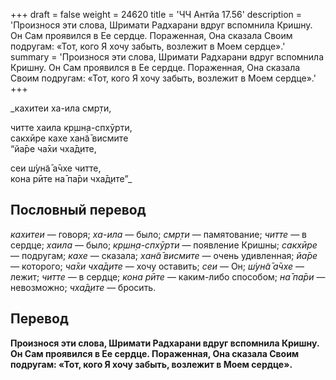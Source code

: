 +++
draft = false
weight = 24620
title = 'ЧЧ Антйа 17.56'
description = 'Произнося эти слова, Шримати Радхарани вдруг вспомнила Кришну. Он Сам проявился в Ее сердце. Пораженная, Она сказала Своим подругам: «Тот, кого Я хочу забыть, возлежит в Моем сердце».'
summary = 'Произнося эти слова, Шримати Радхарани вдруг вспомнила Кришну. Он Сам проявился в Ее сердце. Пораженная, Она сказала Своим подругам: «Тот, кого Я хочу забыть, возлежит в Моем сердце».'
+++

_кахитеи ха-ила смр̣ти,  
  
читте хаила кр̣шн̣а-спхӯрти,  
сакхӣре кахе хан̃а̄ висмите  
“йа̄ре ча̄хи чха̄д̣ите,  
  
сеи ш́ун̃а̄ а̄чхе читте,  
кона рӣте на̄ па̄ри чха̄д̣ите”_

## Пословный перевод

_кахитеи_ — говоря; _ха_\-_ила_ — было; _смр̣ти_ — памятование; _читте_ — в сердце; _хаила_ — было; _кр̣шн̣а_\-_спхӯрти_ — появление Кришны; _сакхӣре_ — подругам; _кахе_ — сказала; _хан̃а̄_ _висмите_ — очень удивленная; _йа̄ре_ — которого; _ча̄хи_ _чха̄д̣ите_ — хочу оставить; _сеи_ — Он; _ш́ун̃а̄_ _а̄чхе_ — лежит; _читте_ — в сердце; _кона_ _рӣте_ — каким-либо способом; _на̄_ _па̄ри_ — невозможно; _чха̄д̣ите_ — бросить.

## Перевод

**Произнося эти слова, Шримати Радхарани вдруг вспомнила Кришну. Он Сам проявился в Ее сердце. Пораженная, Она сказала Своим подругам: «Тот, кого Я хочу забыть, возлежит в Моем сердце».**
